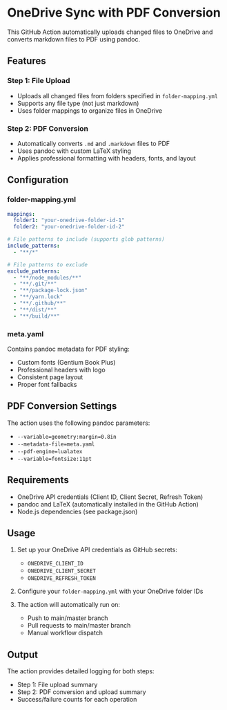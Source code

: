 # OneDrive Sync with PDF Conversion

This GitHub Action automatically uploads changed files to OneDrive and converts markdown files to PDF using pandoc.

## Features

### Step 1: File Upload
- Uploads all changed files from folders specified in `folder-mapping.yml`
- Supports any file type (not just markdown)
- Uses folder mappings to organize files in OneDrive

### Step 2: PDF Conversion
- Automatically converts `.md` and `.markdown` files to PDF
- Uses pandoc with custom LaTeX styling
- Applies professional formatting with headers, fonts, and layout

## Configuration

### folder-mapping.yml
```yaml
mappings:
  folder1: "your-onedrive-folder-id-1"
  folder2: "your-onedrive-folder-id-2"

# File patterns to include (supports glob patterns)
include_patterns:
  - "**/*"

# File patterns to exclude
exclude_patterns:
  - "**/node_modules/**"
  - "**/.git/**"
  - "**/package-lock.json"
  - "**/yarn.lock"
  - "**/.github/**"
  - "**/dist/**"
  - "**/build/**"
```

### meta.yaml
Contains pandoc metadata for PDF styling:
- Custom fonts (Gentium Book Plus)
- Professional headers with logo
- Consistent page layout
- Proper font fallbacks

## PDF Conversion Settings

The action uses the following pandoc parameters:
- `--variable=geometry:margin=0.8in`
- `--metadata-file=meta.yaml`
- `--pdf-engine=lualatex`
- `--variable=fontsize:11pt`

## Requirements

- OneDrive API credentials (Client ID, Client Secret, Refresh Token)
- pandoc and LaTeX (automatically installed in the GitHub Action)
- Node.js dependencies (see package.json)

## Usage

1. Set up your OneDrive API credentials as GitHub secrets:
   - `ONEDRIVE_CLIENT_ID`
   - `ONEDRIVE_CLIENT_SECRET`
   - `ONEDRIVE_REFRESH_TOKEN`

2. Configure your `folder-mapping.yml` with your OneDrive folder IDs

3. The action will automatically run on:
   - Push to main/master branch
   - Pull requests to main/master branch
   - Manual workflow dispatch

## Output

The action provides detailed logging for both steps:
- Step 1: File upload summary
- Step 2: PDF conversion and upload summary
- Success/failure counts for each operation 